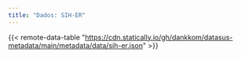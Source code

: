 ```yaml
---
title: "Dados: SIH-ER"
---
```


{{< remote-data-table "https://cdn.statically.io/gh/dankkom/datasus-metadata/main/metadata/data/sih-er.json" >}}
